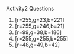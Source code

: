 Activity2
Questions
1. [r=255,g=23,b=221]
2. [r=255,g=246,b=21]
3. [r=99,g=38,b=186]
4. [r=255,g=255,b=255]
5. [r=48,g=49,b=42]
